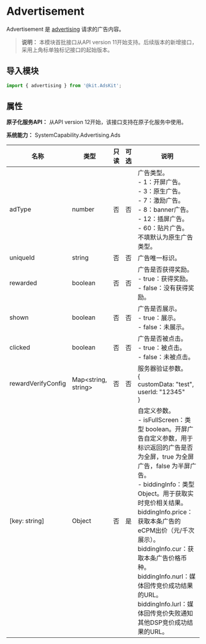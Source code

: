 # Advertisement

Advertisement 是 [advertising](js-apis-advertising.md#advertisement) 请求的广告内容。

> **说明：**
> 本模块首批接口从API version 11开始支持。后续版本的新增接口，采用上角标单独标记接口的起始版本。

## 导入模块

```ts
import { advertising } from '@kit.AdsKit';
```

## 属性

**原子化服务API：** 从API version 12开始，该接口支持在原子化服务中使用。

**系统能力：** SystemCapability.Advertising.Ads

| 名称                 | 类型                        | 只读 | 可选 | 说明                                                                                                                                                                                                                                                                           |
|--------------------|---------------------------|----|----|------------------------------------------------------------------------------------------------------------------------------------------------------------------------------------------------------------------------------------------------------------------------------|
| adType             | number                    | 否  | 否  | 广告类型。<br/>- 1：开屏广告。<br/>- 3：原生广告。<br/>- 7：激励广告。<br/>- 8：banner广告。<br/>- 12：插屏广告。<br/>- 60：贴片广告。<br/>不填默认为原生广告类型。                                                                                                                                                             |
| uniqueId           | string                    | 否  | 否  | 广告唯一标识。                                                                                                                                                                                                                                                                      |
| rewarded           | boolean                   | 否  | 否  | 广告是否获得奖励。<br/>- true：获得奖励。<br/>- false：没有获得奖励。                                                                                                                                                                                                                               |
| shown              | boolean                   | 否  | 否  | 广告是否展示。<br/>- true：展示。<br/>- false：未展示。                                                                                                                                                                                                                                      |
| clicked            | boolean                   | 否  | 否  | 广告是否被点击。<br/>- true：被点击。<br/>- false：未被点击。                                                                                                                                                                                                                                   |
| rewardVerifyConfig | Map&lt;string, string&gt; | 否  | 否  | 服务器验证参数。<br/>{<br/>customData: "test",<br/>userId: "12345"<br/>}                                                                                                                                                                                                             |
| [key: string]      | Object                    | 否  | 是  | 自定义参数。<br/>- isFullScreen：类型 boolean。开屏广告自定义参数，用于标识返回的广告是否为全屏，true 为全屏广告，false 为半屏广告。<br/>- biddingInfo：类型Object。用于获取实时竞价相关结果。biddingInfo.price：获取本条广告的eCPM出价（元/千次展示）。biddingInfo.cur：获取本条广告价格币种。biddingInfo.nurl：媒体回传竞价成功结果的URL。biddingInfo.lurl：媒体回传竞价失败通知其他DSP竞价成功结果的URL。 |
